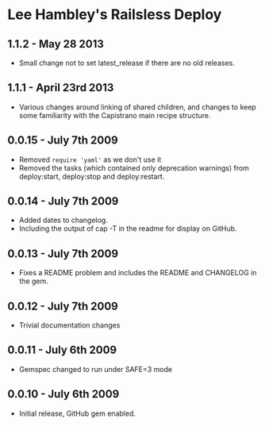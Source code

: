 # Lee Hambley's Railsless Deploy

## 1.1.2 - May 28 2013

* Small change not to set latest_release if there are no old releases.

## 1.1.1 - April 23rd 2013

* Various changes around linking of shared children, and changes to keep some
  familiarity with the Capistrano main recipe structure.

## 0.0.15 - July 7th 2009

* Removed `require 'yaml'` as we don't use it
* Removed the tasks (which contained only deprecation warnings) from deploy:start, deploy:stop and deploy:restart.

## 0.0.14 - July 7th 2009

* Added dates to changelog.
* Including the output of cap -T in the readme for display on GitHub.

## 0.0.13 - July 7th 2009

* Fixes a README problem and includes the README and CHANGELOG in the gem.

## 0.0.12 - July 7th 2009

* Trivial documentation changes

## 0.0.11 - July 6th 2009

* Gemspec changed to run under SAFE=3 mode

## 0.0.10 - July 6th 2009

* Initial release, GitHub gem enabled.
